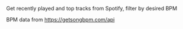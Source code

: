 Get recently played and top tracks from Spotify, filter by desired BPM

BPM data from https://getsongbpm.com/api
